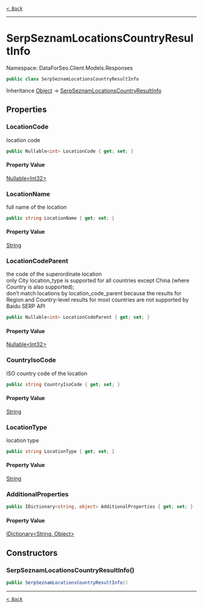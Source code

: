 [`< Back`](./)

---

# SerpSeznamLocationsCountryResultInfo

Namespace: DataForSeo.Client.Models.Responses

```csharp
public class SerpSeznamLocationsCountryResultInfo
```

Inheritance [Object](https://docs.microsoft.com/en-us/dotnet/api/system.object) → [SerpSeznamLocationsCountryResultInfo](./dataforseo.client.models.responses.serpseznamlocationscountryresultinfo)

## Properties

### **LocationCode**

location code

```csharp
public Nullable<int> LocationCode { get; set; }
```

#### Property Value

[Nullable&lt;Int32&gt;](https://docs.microsoft.com/en-us/dotnet/api/system.nullable-1)<br>

### **LocationName**

full name of the location

```csharp
public string LocationName { get; set; }
```

#### Property Value

[String](https://docs.microsoft.com/en-us/dotnet/api/system.string)<br>

### **LocationCodeParent**

the code of the superordinate location
 <br>only City location_type is supported for all countries except China (where Country is also supported);
 <br>don’t match locations by location_code_parent because the results for Region and Country-level results for most countries are not supported by Baidu SERP API

```csharp
public Nullable<int> LocationCodeParent { get; set; }
```

#### Property Value

[Nullable&lt;Int32&gt;](https://docs.microsoft.com/en-us/dotnet/api/system.nullable-1)<br>

### **CountryIsoCode**

ISO country code of the location

```csharp
public string CountryIsoCode { get; set; }
```

#### Property Value

[String](https://docs.microsoft.com/en-us/dotnet/api/system.string)<br>

### **LocationType**

location type

```csharp
public string LocationType { get; set; }
```

#### Property Value

[String](https://docs.microsoft.com/en-us/dotnet/api/system.string)<br>

### **AdditionalProperties**

```csharp
public IDictionary<string, object> AdditionalProperties { get; set; }
```

#### Property Value

[IDictionary&lt;String, Object&gt;](https://docs.microsoft.com/en-us/dotnet/api/system.collections.generic.idictionary-2)<br>

## Constructors

### **SerpSeznamLocationsCountryResultInfo()**

```csharp
public SerpSeznamLocationsCountryResultInfo()
```

---

[`< Back`](./)
